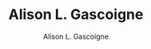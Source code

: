 ---
title: "Alison L. Gascoigne"
excerpt: "Project Contributor"
author: Alison L. Gascoigne
toc: false
toc_sticky: false
layout: single
---